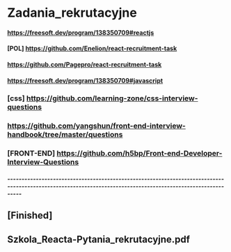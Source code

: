 # Zadania_rekrutacyjne

#### https://freesoft.dev/program/138350709#reactjs

#### [POL] https://github.com/Enelion/react-recruitment-task

#### https://github.com/Pagepro/react-recruitment-task

#### https://freesoft.dev/program/138350709#javascript

### [css] https://github.com/learning-zone/css-interview-questions

### https://github.com/yangshun/front-end-interview-handbook/tree/master/questions

### [FRONT-END] https://github.com/h5bp/Front-end-Developer-Interview-Questions


#####  -------------------------------------------------------------------------------------------------------------------------------------------------------------
 
## [Finished]

Szkola_Reacta-Pytania_rekrutacyjne.pdf
 ----------------------------------------------------------------------------------------------------------------------------------------------------------------
